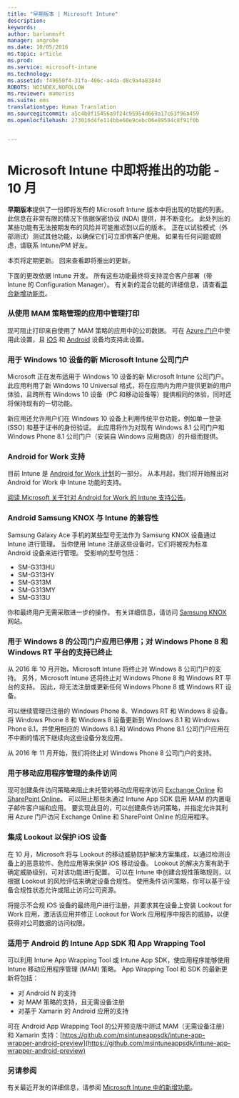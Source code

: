 ```yaml
---
title: "早期版本 | Microsoft Intune"
description: 
keywords: 
author: barlanmsft
manager: angrobe
ms.date: 10/05/2016
ms.topic: article
ms.prod: 
ms.service: microsoft-intune
ms.technology: 
ms.assetid: f49650f4-31fa-406c-a4da-d8c9a4a8384d
ROBOTS: NOINDEX,NOFOLLOW
ms.reviewer: mamoriss
ms.suite: ems
translationtype: Human Translation
ms.sourcegitcommit: a5c4b0f15456a9f24c95954d669a17c63f96a459
ms.openlocfilehash: 273016d4fe114bbe60e9cebc06e89584c8f91f0b


---
```


# Microsoft Intune 中即将推出的功能 - 10 月
**早期版本**提供了一份即将发布的 Microsoft Intune 版本中将出现的功能的列表。 此信息在非常有限的情况下依据保密协议 (NDA) 提供，并不断变化。 此处列出的某些功能有无法按期发布的风险并可能推迟到以后的版本。 正在以试验模式（外部测试）测试其他功能，以确保它们可立即供客户使用。 如果有任何问题或顾虑，请联系 Intune/PM 好友。

本页将定期更新。 回来查看即将推出的更新。

下面的更改依据 Intune 开发。 所有这些功能最终将支持混合客户部署（带 Intune 的 Configuration Manager）。 有关新的混合功能的详细信息，请查看[混合新增功能页](https://technet.microsoft.com/en-US/library/mt718155(TechNet.10).aspx)。

### 从使用 MAM 策略管理的应用中管理打印
现可阻止打印来自使用了 MAM 策略的应用中的公司数据。 可在 [Azure 门户](..deployuse/create-and-deploy-mobile-app-management-policies-with-microsoft-intune.md)中使用此设置，且 [iOS](..deployuse/ios-mam-policy-settings) 和 [Android](..deployuse/android-mam-policy-settings) 设备均支持此设置。
<!--TFS 1014328-->

### 用于 Windows 10 设备的新 Microsoft Intune 公司门户
Microsoft 正在发布适用于 Windows 10 设备的新 Microsoft Intune 公司门户。 此应用利用了新 Windows 10 Universal 格式，将在应用内为用户提供更新的用户体验，且跨所有 Windows 10 设备（PC 和移动设备等）提供相同的体验，同时还将保持现有的一切功能。

新应用还允许用户们在 Windows 10 设备上利用传统平台功能，例如单一登录 (SSO) 和基于证书的身份验证。 此应用将作为对现有 Windows 8.1 公司门户和 Windows Phone 8.1 公司门户（安装自 Windows 应用商店）的升级而提供。
<!--TFS 1016502-->

### Android for Work 支持

目前 Intune 是 [Android for Work 计划](https://enterprise.google.com/android/partners/)的一部分。 从本月起，我们将开始推出对 Android for Work 中 Intune 功能的支持。

[阅读 Microsoft 关于针对 Android for Work 的 Intune 支持公告](https://blogs.technet.microsoft.com/enterprisemobility/2016/09/12/microsoft-intune-support-for-android-for-work/)。

<!---This month, some newly provisioned Intune tenants will start seeing the Android for Work features. We will announce later when existing tenants will begin to see this feature.--->
<!--TFS 1043303-->

### Android Samsung KNOX 与 Intune 的兼容性

Samsung Galaxy Ace 手机的某些型号无法作为 Samsung KNOX 设备通过 Intune 进行管理。 当你使用 Intune 注册这些设备时，它们将被视为标准 Android 设备来进行管理。
受影响的型号包括：

* SM-G313HU
* SM-G313HY
* SM-G313M
* SM-G313MY
* SM-G313U

你和最终用户无需采取进一步的操作。
有关详细信息，请访问 [Samsung KNOX](https://www.samsungknox.com) 网站。

<!--TFS 1173566 iX blurb provided by Barry; requires PM signoff

### Multi-factor authentication for Android and iOS enrollment

In addition to Windows 8.1 and later, administrators can now enable multi-factor authentication for Android and iOS devices in the Microsoft Intune Enrollment application. -->    

### 用于 Windows 8 的公司门户应用已停用；对 Windows Phone 8 和 Windows RT 平台的支持已终止
从 2016 年 10 月开始，Microsoft Intune 将终止对 Windows 8 公司门户的支持。 另外，Microsoft Intune 还将终止对 Windows Phone 8 和 Windows RT 平台的支持。 因此，将无法注册或更新任何 Windows Phone 8 或 Windows RT 设备。

可以继续管理已注册的 Windows Phone 8、Windows RT 和 Windows 8 设备。 将 Windows Phone 8 和 Windows 8 设备更新到 Windows 8.1 和 Windows Phone 8.1，并使用相应的 Windows 8.1 和 Windows Phone 8.1 公司门户应用在不中断的情况下继续向这些设备分发应用。

从 2016 年 11 月开始，我们将终止对 Windows Phone 8 公司门户的支持。
<!--TFS 1255391-->

### 用于移动应用程序管理的条件访问
现可创建条件访问策略来阻止未托管的移动应用程序访问 [Exchange Online](..deployuse/restrict-access-to-exchange-online-with-microsoft-intune.md) 和 [SharePoint Online](..deployuse/restrict-access-to-sharepoint-online-with-microsoft-intune.md)。 可以阻止那些未通过 Intune App SDK 启用 MAM 的内置电子邮件客户端和应用。  要实现此目的，可以创建条件访问策略，并指定允许其利用 Azure 门户访问 Exchange Online 和 SharePoint Online 的应用程序。
<!--TFS 1317673-->

<!--TFS 1318014; awaiting approval in notes as to whether to proceed

### "Default" policy is deprecated

To minimize unintentionally assigned profiles, Intune is removing support for the "default" Corporate Device Enrollment profile for Apple Device Enrollment Program (DEP) device serial numbers in the new Azure console. Serial numbers synchronized from an Apple DEP account will initially have no Corporate Device Enrollment profile assigned.  A profile must be assigned manually after synchronization. This change will apply to the new console only. Until the existing Admin console is retired, no change will take place.
-->

<!--TFS 1318023; awaiting approval in notes as to whether to proceed

### Deprecation of row-by-row iOS Details review for iOS device CSV uploads

In order to streamline uploading IMEI numbers for Corporate devices and Apple serial numbers for Configurator enrollment, Intune is removing the row by row review of hardware identifiers already found in the system. This review allows the IT Pro to accept associated Details from the CSV to overwrite the existing details for a hardware identifier already in the system. The review will be replaced by a single option to automatically overwrite Details for all hardware identifiers or ignore new details for existing identifiers. This change will apply to the new console only. Until the existing Admin console is retired, no change will take place.
-->

### 集成 Lookout 以保护 iOS 设备
在 10 月，Microsoft 将与 Lookout 的移动威胁防护解决方案集成，以通过检测设备上的恶意软件、危险应用等来保护 iOS 移动设备。 Lookout 的解决方案有助于确定威胁级别，可对该功能进行配置。 可以在 Intune 中创建合规性策略规则，以根据 Lookout 的风险评估来确定设备合规性。 使用条件访问策略，你可以基于设备合规性状态允许或阻止访问公司资源。

将提示不合规 iOS 设备的最终用户进行注册，并要求其在设备上安装 Lookout for Work 应用，激活该应用并修正 Lookout for Work 应用程序中报告的威胁，以便获得对公司数据的访问权限。
<!--TFS 1319493-->

### 适用于 Android 的 Intune App SDK 和 App Wrapping Tool
可以利用 Intune App Wrapping Tool 或 Intune App SDK，使应用程序能够使用 Intune 移动应用程序管理 (MAM) 策略。 App Wrapping Tool 和 SDK 的最新更新将包括：

* 对 Android N 的支持
* 对 MAM 策略的支持，且无需设备注册
* 对基于 Xamarin 的 Android 应用的支持

可在 Android App Wrapping Tool 的公开预览版中测试 MAM（无需设备注册）和 Xamarin 支持：[https://github.com/msintuneappsdk/intune-app-wrapper-android-preview](https://github.com/msintuneappsdk/intune-app-wrapper-android-preview)
<!--TFS 1319511; please create new TFS entry for WN text associated with this TFS item-->

<!--TFS 1319613; no iX review on PM text blurb

### Private preview customers using MAM Conditional Access will have their policies reset

Due to changes in the policy structure for Conditional Access for Mobile App Management, any existing policies that were set by customers through the private preview will be removed. Customers will need to set new policies once the change is made. The timing will coincide with the October service update.
-->

### 另请参阅
有关最近开发的详细信息，请参阅 [Microsoft Intune 中的新增功能](whats-new-in-microsoft-intune.md)。



<!--HONumber=Oct16_HO1-->



